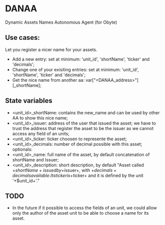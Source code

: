 # DANAA
Dynamic Assets Names Autonomous Agent  (for Obyte)

## Use cases:
Let you register a nicer name for your assets.
* Add a new entry: set at minimum: 'unit_id', 'shortName', 'ticker' and 'decimals';
* Change one of your exisiting entries: set at minimum: 'unit_id', 'shortName', 'ticker' and 'decimals';
* Get the nice name from another aa: var["<DANAA_address>"][<asset id>_shortName];

## State variables
* <unit_id>_shortName: contains the new_name and can be used by other AA to show this nice name;
* <unit_id>_issuer: address of the user that issued the asset; we have to trust the address that register the asset to be the issuer as we cannot access any field of an units;
* <unit_id>_ticker: ticker choosen to represente the asset;
* <unit_id>_decimals: number of decimal possible with this asset;
optionals:
* <unit_id>_name: full name of the asset, by default concatenation of shortName and Issuer;
* <unit_id>_description: short description, by default "Asset called +$shortName+ issued by +$issuer+, with +$decimals+ decimals available. Its ticker is +$ticker+ and it is defined by the unit '+$unit_id+'."

## TODO
* In the future if it possible to access the fields of an unit, we could allow only the author of the asset unit to be able to choose a name for its asset.

